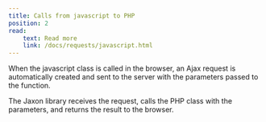 ```yaml
---
title: Calls from javascript to PHP
position: 2
read:
    text: Read more
    link: /docs/requests/javascript.html
---
```


When the javascript class is called in the browser, an Ajax request is automatically created and sent to the server with the parameters passed to the function.

The Jaxon library receives the request, calls the PHP class with the parameters, and returns the result to the browser.

